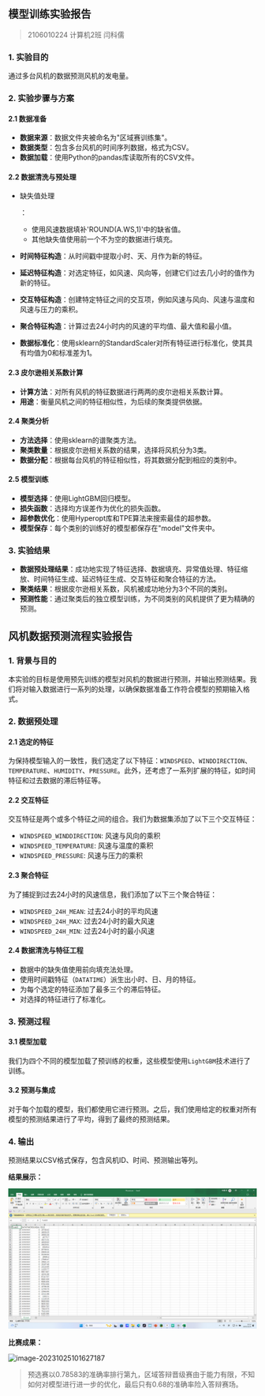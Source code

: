 ## **模型训练实验报告**

> 2106010224 计算机2班 闫科儒

### **1. 实验目的** 

通过多台风机的数据预测风机的发电量。

### **2. 实验步骤与方案**

####  **2.1 数据准备**

- **数据来源**：数据文件夹被命名为"区域赛训练集"。
- **数据类型**：包含多台风机的时间序列数据，格式为CSV。
- **数据加载**：使用Python的pandas库读取所有的CSV文件。

#### **2.2 数据清洗与预处理**

- 缺失值处理

  ：

  - 使用风速数据填补'ROUND(A.WS,1)'中的缺省值。
  - 其他缺失值使用前一个不为空的数据进行填充。

- **时间特征构造**：从时间戳中提取小时、天、月作为新的特征。

- **延迟特征构造**：对选定特征，如风速、风向等，创建它们过去几小时的值作为新的特征。

- **交互特征构造**：创建特定特征之间的交互项，例如风速与风向、风速与温度和风速与压力的乘积。

- **聚合特征构造**：计算过去24小时内的风速的平均值、最大值和最小值。

- **数据标准化**：使用sklearn的StandardScaler对所有特征进行标准化，使其具有均值为0和标准差为1。

#### **2.3 皮尔逊相关系数计算**

- **计算方法**：对所有风机的特征数据进行两两的皮尔逊相关系数计算。
- **用途**：衡量风机之间的特征相似性，为后续的聚类提供依据。

#### **2.4 聚类分析**

- **方法选择**：使用sklearn的谱聚类方法。
- **聚类数量**：根据皮尔逊相关系数的结果，选择将风机分为3类。
- **数据分配**：根据每台风机的特征相似性，将其数据分配到相应的类别中。

#### **2.5 模型训练**

- **模型选择**：使用LightGBM回归模型。
- **损失函数**：选择均方误差作为优化的损失函数。
- **超参数优化**：使用Hyperopt库和TPE算法来搜索最佳的超参数。
- **模型保存**：每个类别的训练好的模型都保存在"model"文件夹中。

### **3. 实验结果**

- **数据预处理结果**：成功地实现了特征选择、数据填充、异常值处理、特征缩放、时间特征生成、延迟特征生成、交互特征和聚合特征的方法。
- **聚类结果**：根据皮尔逊相关系数，风机被成功地分为3个不同的类别。
- **预测性能**：通过聚类后的独立模型训练，为不同类别的风机提供了更为精确的预测。

## 风机数据预测流程实验报告

### 1. 背景与目的

本实验的目标是使用预先训练的模型对风机的数据进行预测，并输出预测结果。我们将对输入数据进行一系列的处理，以确保数据准备工作符合模型的预期输入格式。

### 2. 数据预处理

#### 2.1 选定的特征

为保持模型输入的一致性，我们选定了以下特征：`WINDSPEED`、`WINDDIRECTION`、`TEMPERATURE`、`HUMIDITY`、`PRESSURE`。此外，还考虑了一系列扩展的特征，如时间特征和过去数据的滞后特征等。

#### 2.2 交互特征

交互特征是两个或多个特征之间的组合。我们为数据集添加了以下三个交互特征：

- `WINDSPEED_WINDDIRECTION`: 风速与风向的乘积
- `WINDSPEED_TEMPERATURE`: 风速与温度的乘积
- `WINDSPEED_PRESSURE`: 风速与压力的乘积

#### 2.3 聚合特征

为了捕捉到过去24小时的风速信息，我们添加了以下三个聚合特征：

- `WINDSPEED_24H_MEAN`: 过去24小时的平均风速
- `WINDSPEED_24H_MAX`: 过去24小时的最大风速
- `WINDSPEED_24H_MIN`: 过去24小时的最小风速

#### 2.4 数据清洗与特征工程

- 数据中的缺失值使用前向填充法处理。
- 使用时间戳特征（`DATATIME`）派生出小时、日、月的特征。
- 为每个选定的特征添加了最多三个的滞后特征。
- 对选择的特征进行了标准化。

### 3. 预测过程

#### 3.1 模型加载

我们为四个不同的模型加载了预训练的权重，这些模型使用`LightGBM`技术进行了训练。

#### 3.2 预测与集成

对于每个加载的模型，我们都使用它进行预测。之后，我们使用给定的权重对所有模型的预测结果进行了平均，得到了最终的预测结果。

### 4. 输出

预测结果以CSV格式保存，包含风机ID、时间、预测输出等列。

**结果展示：**

![image-20231025101435296](image-20231025101435296.png)

**比赛成果：**

![image-20231025101627187](C:\Users\86131\AppData\Roaming\Typora\typora-user-images\image-20231025101627187.png)

> 预选赛以0.78583的准确率排行第九，区域答辩晋级赛由于能力有限，不知如何对模型进行进一步的优化，最后只有0.68的准确率险入答辩赛场。
